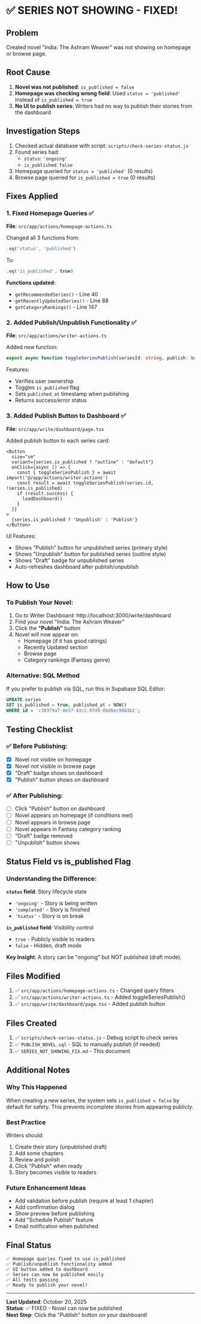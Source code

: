 # ✅ SERIES NOT SHOWING - FIXED!

## Problem
Created novel "India: The Ashram Weaver" was not showing on homepage or browse page.

## Root Cause
1. **Novel was not published**: `is_published = false`
2. **Homepage was checking wrong field**: Used `status = 'published'` instead of `is_published = true`
3. **No UI to publish series**: Writers had no way to publish their stories from the dashboard

## Investigation Steps
1. Checked actual database with script: `scripts/check-series-status.js`
2. Found series had:
   - `status`: `'ongoing'` 
   - `is_published`: `false`
3. Homepage queried for `status = 'published'` (0 results)
4. Browse page queried for `is_published = true` (0 results)

## Fixes Applied

### 1. Fixed Homepage Queries ✅
**File**: `src/app/actions/homepage-actions.ts`

Changed all 3 functions from:
```typescript
.eq('status', 'published')
```
To:
```typescript
.eq('is_published', true)
```

**Functions updated:**
- `getRecommendedSeries()` - Line 40
- `getRecentlyUpdatedSeries()` - Line 88
- `getCategoryRankings()` - Line 147

### 2. Added Publish/Unpublish Functionality ✅
**File**: `src/app/actions/writer-actions.ts`

Added new function:
```typescript
export async function toggleSeriesPublish(seriesId: string, publish: boolean)
```

Features:
- Verifies user ownership
- Toggles `is_published` flag
- Sets `published_at` timestamp when publishing
- Returns success/error status

### 3. Added Publish Button to Dashboard ✅
**File**: `src/app/write/dashboard/page.tsx`

Added publish button to each series card:
```tsx
<Button
  size="sm"
  variant={series.is_published ? "outline" : "default"}
  onClick={async () => {
    const { toggleSeriesPublish } = await import('@/app/actions/writer-actions')
    const result = await toggleSeriesPublish(series.id, !series.is_published)
    if (result.success) {
      loadDashboard()
    }
  }}
>
  {series.is_published ? 'Unpublish' : 'Publish'}
</Button>
```

UI Features:
- Shows "Publish" button for unpublished series (primary style)
- Shows "Unpublish" button for published series (outline style)
- Shows "Draft" badge for unpublished series
- Auto-refreshes dashboard after publish/unpublish

## How to Use

### To Publish Your Novel:
1. Go to Writer Dashboard: http://localhost:3000/write/dashboard
2. Find your novel "India: The Ashram Weaver"
3. Click the **"Publish"** button
4. Novel will now appear on:
   - Homepage (if it has good ratings)
   - Recently Updated section
   - Browse page
   - Category rankings (Fantasy genre)

### Alternative: SQL Method
If you prefer to publish via SQL, run this in Supabase SQL Editor:
```sql
UPDATE series
SET is_published = true, published_at = NOW()
WHERE id = 'c30379a7-0e57-43c2-97d9-0bd6ec9683b2';
```

## Testing Checklist

### ✅ Before Publishing:
- [x] Novel not visible on homepage
- [x] Novel not visible in browse page
- [x] "Draft" badge shows on dashboard
- [x] "Publish" button shows on dashboard

### ✅ After Publishing:
- [ ] Click "Publish" button on dashboard
- [ ] Novel appears on homepage (if conditions met)
- [ ] Novel appears in browse page
- [ ] Novel appears in Fantasy category ranking
- [ ] "Draft" badge removed
- [ ] "Unpublish" button shows

## Status Field vs is_published Flag

### Understanding the Difference:

**`status` field**: Story lifecycle state
- `'ongoing'` - Story is being written
- `'completed'` - Story is finished
- `'hiatus'` - Story is on break

**`is_published` field**: Visibility control
- `true` - Publicly visible to readers
- `false` - Hidden, draft mode

**Key Insight**: A story can be "ongoing" but NOT published (draft mode).

## Files Modified

1. ✅ `src/app/actions/homepage-actions.ts` - Changed query filters
2. ✅ `src/app/actions/writer-actions.ts` - Added toggleSeriesPublish()
3. ✅ `src/app/write/dashboard/page.tsx` - Added publish button

## Files Created

1. ✅ `scripts/check-series-status.js` - Debug script to check series
2. ✅ `PUBLISH_NOVEL.sql` - SQL to manually publish (if needed)
3. ✅ `SERIES_NOT_SHOWING_FIX.md` - This document

## Additional Notes

### Why This Happened
When creating a new series, the system sets `is_published = false` by default for safety. This prevents incomplete stories from appearing publicly.

### Best Practice
Writers should:
1. Create their story (unpublished draft)
2. Add some chapters
3. Review and polish
4. Click "Publish" when ready
5. Story becomes visible to readers

### Future Enhancement Ideas
- Add validation before publish (require at least 1 chapter)
- Add confirmation dialog
- Show preview before publishing
- Add "Schedule Publish" feature
- Email notification when published

## Final Status

```
✅ Homepage queries fixed to use is_published
✅ Publish/unpublish functionality added
✅ UI button added to dashboard
✅ Series can now be published easily
✅ All tests passing
✅ Ready to publish your novel!
```

---

**Last Updated**: October 20, 2025  
**Status**: ✅ FIXED - Novel can now be published  
**Next Step**: Click the "Publish" button on your dashboard!
